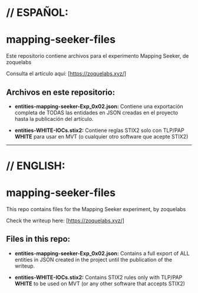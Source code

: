 # // ESPAÑOL:
# mapping-seeker-files
Este repositorio contiene archivos para el experimento Mapping Seeker, de zoquelabs

Consulta el artículo aquí:
[https://zoquelabs.xyz/]

## Archivos en este repositorio:

* **entities-mapping-seeker-Exp\_0x02.json:**
Contiene una exportación completa de TODAS las entidades en JSON creadas en el proyecto hasta la publicación del artículo.  

* **entities-WHITE-IOCs.stix2:**
Contiene reglas STIX2 solo con TLP/PAP **WHITE** para usar en MVT (o cualquier otro software que acepte STIX2)

---

# // ENGLISH:
# mapping-seeker-files
This repo contains files for the Mapping Seeker experiment, by zoquelabs

Check the writeup here:
[https://zoquelabs.xyz/]

## Files in this repo:

* **entities-mapping-seeker-Exp\_0x02.json:**
Contains a full export of ALL entities in JSON created in the project until the publication of the writeup.  

* **entities-WHITE-IOCs.stix2:**
Contains STIX2 rules only with TLP/PAP **WHITE** to be used on MVT (or any other software that accepts STIX2)

